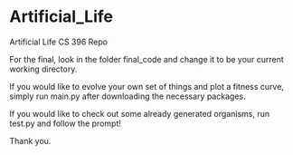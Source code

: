 # Artificial_Life
Artificial Life CS 396 Repo 



For the final, look in the folder final_code and change it to be your current working directory.

If you would like to evolve your own set of things and plot a fitness curve, simply run main.py after downloading the necessary packages.

If you would like to check out some already generated organisms, run test.py and follow the prompt!

Thank you.
